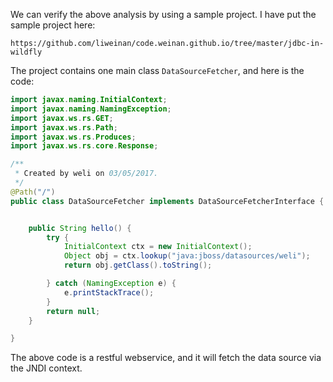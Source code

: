 We can verify the above analysis by using a sample project. I have put the sample project here:

```url
https://github.com/liweinan/code.weinan.github.io/tree/master/jdbc-in-wildfly
```

The project contains one main class `DataSourceFetcher`, and here is the code:

```java
import javax.naming.InitialContext;
import javax.naming.NamingException;
import javax.ws.rs.GET;
import javax.ws.rs.Path;
import javax.ws.rs.Produces;
import javax.ws.rs.core.Response;

/**
 * Created by weli on 03/05/2017.
 */
@Path("/")
public class DataSourceFetcher implements DataSourceFetcherInterface {


    public String hello() {
        try {
            InitialContext ctx = new InitialContext();
            Object obj = ctx.lookup("java:jboss/datasources/weli");
            return obj.getClass().toString();

        } catch (NamingException e) {
            e.printStackTrace();
        }
        return null;
    }

}
```

The above code is a restful webservice, and it will fetch the data source via the JNDI context.